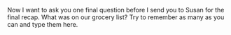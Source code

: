 Now I want to ask you one final question before I send you to Susan for the
final recap. What was on our grocery list? Try to remember as many as you can
and type them here.
